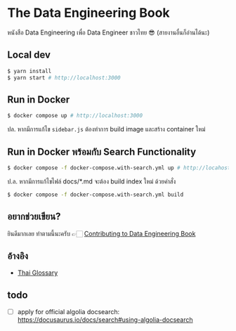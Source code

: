 # The Data Engineering Book

หนังสือ Data Engineering เพื่อ Data Engineer ชาวไทย 😎 (สายงานอื่นก็อ่านได้นะ)

## Local dev
```sh
$ yarn install
$ yarn start # http://localhost:3000
```

## Run in Docker
```sh
$ docker compose up # http://localhost:3000
```
ปล. หากมีการแก้ไข `sidebar.js` ต้องทำการ build image และสร้าง container ใหม่

## Run in Docker พร้อมกับ Search Functionality

```sh
$ docker compose -f docker-compose.with-search.yml up # http://locahost:3000
```

ป.ล. หากมีการแก้ไขไฟล์ docs/*.md จะต้อง build index ใหม่ ด้วยคำสั่ง

```sh
$ docker compose -f docker-compose.with-search.yml build
```

## อยากช่วยเขียน?

ยินดีมากเลย ทำตามนี้นะครับ 👉🏻 [Contributing to Data Engineering Book](CONTRIBUTING.md)

## อ้างอิง

* [Thai Glossary](http://glossary.in.th/)

## todo
- [ ] apply for official algolia docsearch: https://docusaurus.io/docs/search#using-algolia-docsearch

